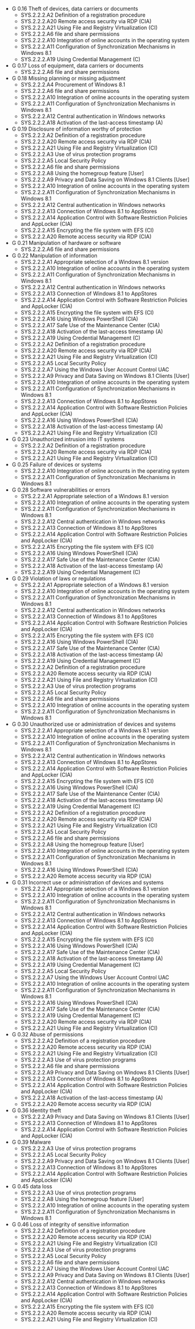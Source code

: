* G 0.16 Theft of devices, data carriers or documents
  * SYS.2.2.2.A2 Definition of a registration procedure
  * SYS.2.2.2.A20 Remote access security via RDP (CIA)
  * SYS.2.2.2.A21 Using File and Registry Virtualization (CI)
  * SYS.2.2.2.A6 file and share permissions
  * SYS.2.2.2.A10 Integration of online accounts in the operating system
  * SYS.2.2.2.A11 Configuration of Synchronization Mechanisms in Windows 8.1
  * SYS.2.2.2.A19 Using Credential Management (C)
* G 0.17 Loss of equipment, data carriers or documents
  * SYS.2.2.2.A6 file and share permissions
* G 0.18 Missing planning or missing adjustment
  * SYS.2.2.2.A4 Procurement of Windows 8.1
  * SYS.2.2.2.A6 file and share permissions
  * SYS.2.2.2.A10 Integration of online accounts in the operating system
  * SYS.2.2.2.A11 Configuration of Synchronization Mechanisms in Windows 8.1
  * SYS.2.2.2.A12 Central authentication in Windows networks
  * SYS.2.2.2.A18 Activation of the last-access timestamp (A)
* G 0.19 Disclosure of information worthy of protection
  * SYS.2.2.2.A2 Definition of a registration procedure
  * SYS.2.2.2.A20 Remote access security via RDP (CIA)
  * SYS.2.2.2.A21 Using File and Registry Virtualization (CI)
  * SYS.2.2.2.A3 Use of virus protection programs
  * SYS.2.2.2.A5 Local Security Policy
  * SYS.2.2.2.A6 file and share permissions
  * SYS.2.2.2.A8 Using the homegroup feature [User]
  * SYS.2.2.2.A9 Privacy and Data Saving on Windows 8.1 Clients [User]
  * SYS.2.2.2.A10 Integration of online accounts in the operating system
  * SYS.2.2.2.A11 Configuration of Synchronization Mechanisms in Windows 8.1
  * SYS.2.2.2.A12 Central authentication in Windows networks
  * SYS.2.2.2.A13 Connection of Windows 8.1 to AppStores
  * SYS.2.2.2.A14 Application Control with Software Restriction Policies and AppLocker (CIA)
  * SYS.2.2.2.A15 Encrypting the file system with EFS (CI)
  * SYS.2.2.2.A20 Remote access security via RDP (CIA)
* G 0.21 Manipulation of hardware or software
  * SYS.2.2.2.A6 file and share permissions
* G 0.22 Manipulation of information
  * SYS.2.2.2.A1 Appropriate selection of a Windows 8.1 version
  * SYS.2.2.2.A10 Integration of online accounts in the operating system
  * SYS.2.2.2.A11 Configuration of Synchronization Mechanisms in Windows 8.1
  * SYS.2.2.2.A12 Central authentication in Windows networks
  * SYS.2.2.2.A13 Connection of Windows 8.1 to AppStores
  * SYS.2.2.2.A14 Application Control with Software Restriction Policies and AppLocker (CIA)
  * SYS.2.2.2.A15 Encrypting the file system with EFS (CI)
  * SYS.2.2.2.A16 Using Windows PowerShell (CIA)
  * SYS.2.2.2.A17 Safe Use of the Maintenance Center (CIA)
  * SYS.2.2.2.A18 Activation of the last-access timestamp (A)
  * SYS.2.2.2.A19 Using Credential Management (C)
  * SYS.2.2.2.A2 Definition of a registration procedure
  * SYS.2.2.2.A20 Remote access security via RDP (CIA)
  * SYS.2.2.2.A21 Using File and Registry Virtualization (CI)
  * SYS.2.2.2.A5 Local Security Policy
  * SYS.2.2.2.A7 Using the Windows User Account Control UAC
  * SYS.2.2.2.A9 Privacy and Data Saving on Windows 8.1 Clients [User]
  * SYS.2.2.2.A10 Integration of online accounts in the operating system
  * SYS.2.2.2.A11 Configuration of Synchronization Mechanisms in Windows 8.1
  * SYS.2.2.2.A13 Connection of Windows 8.1 to AppStores
  * SYS.2.2.2.A14 Application Control with Software Restriction Policies and AppLocker (CIA)
  * SYS.2.2.2.A16 Using Windows PowerShell (CIA)
  * SYS.2.2.2.A18 Activation of the last-access timestamp (A)
  * SYS.2.2.2.A21 Using File and Registry Virtualization (CI)
* G 0.23 Unauthorized intrusion into IT systems
  * SYS.2.2.2.A2 Definition of a registration procedure
  * SYS.2.2.2.A20 Remote access security via RDP (CIA)
  * SYS.2.2.2.A21 Using File and Registry Virtualization (CI)
* G 0.25 Failure of devices or systems
  * SYS.2.2.2.A10 Integration of online accounts in the operating system
  * SYS.2.2.2.A11 Configuration of Synchronization Mechanisms in Windows 8.1
* G 0.28 Software vulnerabilities or errors
  * SYS.2.2.2.A1 Appropriate selection of a Windows 8.1 version
  * SYS.2.2.2.A10 Integration of online accounts in the operating system
  * SYS.2.2.2.A11 Configuration of Synchronization Mechanisms in Windows 8.1
  * SYS.2.2.2.A12 Central authentication in Windows networks
  * SYS.2.2.2.A13 Connection of Windows 8.1 to AppStores
  * SYS.2.2.2.A14 Application Control with Software Restriction Policies and AppLocker (CIA)
  * SYS.2.2.2.A15 Encrypting the file system with EFS (CI)
  * SYS.2.2.2.A16 Using Windows PowerShell (CIA)
  * SYS.2.2.2.A17 Safe Use of the Maintenance Center (CIA)
  * SYS.2.2.2.A18 Activation of the last-access timestamp (A)
  * SYS.2.2.2.A19 Using Credential Management (C)
* G 0.29 Violation of laws or regulations
  * SYS.2.2.2.A1 Appropriate selection of a Windows 8.1 version
  * SYS.2.2.2.A10 Integration of online accounts in the operating system
  * SYS.2.2.2.A11 Configuration of Synchronization Mechanisms in Windows 8.1
  * SYS.2.2.2.A12 Central authentication in Windows networks
  * SYS.2.2.2.A13 Connection of Windows 8.1 to AppStores
  * SYS.2.2.2.A14 Application Control with Software Restriction Policies and AppLocker (CIA)
  * SYS.2.2.2.A15 Encrypting the file system with EFS (CI)
  * SYS.2.2.2.A16 Using Windows PowerShell (CIA)
  * SYS.2.2.2.A17 Safe Use of the Maintenance Center (CIA)
  * SYS.2.2.2.A18 Activation of the last-access timestamp (A)
  * SYS.2.2.2.A19 Using Credential Management (C)
  * SYS.2.2.2.A2 Definition of a registration procedure
  * SYS.2.2.2.A20 Remote access security via RDP (CIA)
  * SYS.2.2.2.A21 Using File and Registry Virtualization (CI)
  * SYS.2.2.2.A3 Use of virus protection programs
  * SYS.2.2.2.A5 Local Security Policy
  * SYS.2.2.2.A6 file and share permissions
  * SYS.2.2.2.A10 Integration of online accounts in the operating system
  * SYS.2.2.2.A11 Configuration of Synchronization Mechanisms in Windows 8.1
* G 0.30 Unauthorized use or administration of devices and systems
  * SYS.2.2.2.A1 Appropriate selection of a Windows 8.1 version
  * SYS.2.2.2.A10 Integration of online accounts in the operating system
  * SYS.2.2.2.A11 Configuration of Synchronization Mechanisms in Windows 8.1
  * SYS.2.2.2.A12 Central authentication in Windows networks
  * SYS.2.2.2.A13 Connection of Windows 8.1 to AppStores
  * SYS.2.2.2.A14 Application Control with Software Restriction Policies and AppLocker (CIA)
  * SYS.2.2.2.A15 Encrypting the file system with EFS (CI)
  * SYS.2.2.2.A16 Using Windows PowerShell (CIA)
  * SYS.2.2.2.A17 Safe Use of the Maintenance Center (CIA)
  * SYS.2.2.2.A18 Activation of the last-access timestamp (A)
  * SYS.2.2.2.A19 Using Credential Management (C)
  * SYS.2.2.2.A2 Definition of a registration procedure
  * SYS.2.2.2.A20 Remote access security via RDP (CIA)
  * SYS.2.2.2.A21 Using File and Registry Virtualization (CI)
  * SYS.2.2.2.A5 Local Security Policy
  * SYS.2.2.2.A6 file and share permissions
  * SYS.2.2.2.A8 Using the homegroup feature [User]
  * SYS.2.2.2.A10 Integration of online accounts in the operating system
  * SYS.2.2.2.A11 Configuration of Synchronization Mechanisms in Windows 8.1
  * SYS.2.2.2.A16 Using Windows PowerShell (CIA)
  * SYS.2.2.2.A20 Remote access security via RDP (CIA)
* G 0.31 Incorrect use or administration of devices and systems
  * SYS.2.2.2.A1 Appropriate selection of a Windows 8.1 version
  * SYS.2.2.2.A10 Integration of online accounts in the operating system
  * SYS.2.2.2.A11 Configuration of Synchronization Mechanisms in Windows 8.1
  * SYS.2.2.2.A12 Central authentication in Windows networks
  * SYS.2.2.2.A13 Connection of Windows 8.1 to AppStores
  * SYS.2.2.2.A14 Application Control with Software Restriction Policies and AppLocker (CIA)
  * SYS.2.2.2.A15 Encrypting the file system with EFS (CI)
  * SYS.2.2.2.A16 Using Windows PowerShell (CIA)
  * SYS.2.2.2.A17 Safe Use of the Maintenance Center (CIA)
  * SYS.2.2.2.A18 Activation of the last-access timestamp (A)
  * SYS.2.2.2.A19 Using Credential Management (C)
  * SYS.2.2.2.A5 Local Security Policy
  * SYS.2.2.2.A7 Using the Windows User Account Control UAC
  * SYS.2.2.2.A10 Integration of online accounts in the operating system
  * SYS.2.2.2.A11 Configuration of Synchronization Mechanisms in Windows 8.1
  * SYS.2.2.2.A16 Using Windows PowerShell (CIA)
  * SYS.2.2.2.A17 Safe Use of the Maintenance Center (CIA)
  * SYS.2.2.2.A19 Using Credential Management (C)
  * SYS.2.2.2.A20 Remote access security via RDP (CIA)
  * SYS.2.2.2.A21 Using File and Registry Virtualization (CI)
* G 0.32 Abuse of permissions
  * SYS.2.2.2.A2 Definition of a registration procedure
  * SYS.2.2.2.A20 Remote access security via RDP (CIA)
  * SYS.2.2.2.A21 Using File and Registry Virtualization (CI)
  * SYS.2.2.2.A3 Use of virus protection programs
  * SYS.2.2.2.A6 file and share permissions
  * SYS.2.2.2.A9 Privacy and Data Saving on Windows 8.1 Clients [User]
  * SYS.2.2.2.A13 Connection of Windows 8.1 to AppStores
  * SYS.2.2.2.A14 Application Control with Software Restriction Policies and AppLocker (CIA)
  * SYS.2.2.2.A18 Activation of the last-access timestamp (A)
  * SYS.2.2.2.A20 Remote access security via RDP (CIA)
* G 0.36 Identity theft
  * SYS.2.2.2.A9 Privacy and Data Saving on Windows 8.1 Clients [User]
  * SYS.2.2.2.A13 Connection of Windows 8.1 to AppStores
  * SYS.2.2.2.A14 Application Control with Software Restriction Policies and AppLocker (CIA)
* G 0.39 Malware
  * SYS.2.2.2.A3 Use of virus protection programs
  * SYS.2.2.2.A5 Local Security Policy
  * SYS.2.2.2.A9 Privacy and Data Saving on Windows 8.1 Clients [User]
  * SYS.2.2.2.A13 Connection of Windows 8.1 to AppStores
  * SYS.2.2.2.A14 Application Control with Software Restriction Policies and AppLocker (CIA)
* G 0.45 data loss
  * SYS.2.2.2.A3 Use of virus protection programs
  * SYS.2.2.2.A8 Using the homegroup feature [User]
  * SYS.2.2.2.A10 Integration of online accounts in the operating system
  * SYS.2.2.2.A11 Configuration of Synchronization Mechanisms in Windows 8.1
* G 0.46 Loss of integrity of sensitive information
  * SYS.2.2.2.A2 Definition of a registration procedure
  * SYS.2.2.2.A20 Remote access security via RDP (CIA)
  * SYS.2.2.2.A21 Using File and Registry Virtualization (CI)
  * SYS.2.2.2.A3 Use of virus protection programs
  * SYS.2.2.2.A5 Local Security Policy
  * SYS.2.2.2.A6 file and share permissions
  * SYS.2.2.2.A7 Using the Windows User Account Control UAC
  * SYS.2.2.2.A9 Privacy and Data Saving on Windows 8.1 Clients [User]
  * SYS.2.2.2.A12 Central authentication in Windows networks
  * SYS.2.2.2.A13 Connection of Windows 8.1 to AppStores
  * SYS.2.2.2.A14 Application Control with Software Restriction Policies and AppLocker (CIA)
  * SYS.2.2.2.A15 Encrypting the file system with EFS (CI)
  * SYS.2.2.2.A20 Remote access security via RDP (CIA)
  * SYS.2.2.2.A21 Using File and Registry Virtualization (CI)
